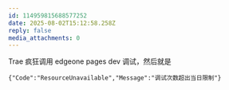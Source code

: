 ```yaml
---
id: 114959815688577252
date: 2025-08-02T15:12:58.258Z
reply: false
media_attachments: 0
---
```


Trae 疯狂调用 edgeone pages dev 调试，然后就是
    
    
    {"Code":"ResourceUnavailable","Message":"调试次数超出当日限制"}  
    

